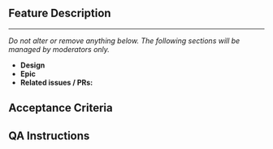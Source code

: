 ## Feature Description

<!-- Please describe clear and concisely which problem the feature would solve or which publisher needs it would address. -->

---------------

_Do not alter or remove anything below. The following sections will be managed by moderators only._

* **Design**
* **Epic**
* **Related issues / PRs:**

## Acceptance Criteria

## QA Instructions
